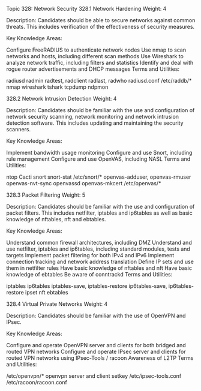Topic 328: Network Security
328.1 Network Hardening
Weight: 4

Description: Candidates should be able to secure networks against common threats. This includes verification of the effectiveness of security measures.

Key Knowledge Areas:

Configure FreeRADIUS to authenticate network nodes
Use nmap to scan networks and hosts, including different scan methods
Use Wireshark to analyze network traffic, including filters and statistics
Identify and deal with rogue router advertisements and DHCP messages
Terms and Utilities:

radiusd
radmin
radtest, radclient
radlast, radwho
radiusd.conf
/etc/raddb/*
nmap
wireshark
tshark
tcpdump
ndpmon
 
328.2 Network Intrusion Detection
Weight: 4

Description: Candidates should be familiar with the use and configuration of network security scanning, network monitoring and network intrusion detection software. This includes updating and maintaining the security scanners.

Key Knowledge Areas:

Implement bandwidth usage monitoring
Configure and use Snort, including rule management
Configure and use OpenVAS, including NASL
Terms and Utilities:

ntop
Cacti
snort
snort-stat
/etc/snort/*
openvas-adduser, openvas-rmuser
openvas-nvt-sync
openvassd
openvas-mkcert
/etc/openvas/*
 

328.3 Packet Filtering
Weight: 5

Description: Candidates should be familiar with the use and configuration of packet filters. This includes netfilter, iptables and ip6tables as well as basic knowledge of nftables, nft and ebtables.

Key Knowledge Areas:

Understand common firewall architectures, including DMZ
Understand and use netfilter, iptables and ip6tables, including standard modules, tests and targets
Implement packet filtering for both IPv4 and IPv6
Implement connection tracking and network address translation
Define IP sets and use them in netfilter rules
Have basic knowledge of nftables and nft
Have basic knowledge of ebtables
Be aware of conntrackd
Terms and Utilities:

iptables
ip6tables
iptables-save, iptables-restore
ip6tables-save, ip6tables-restore
ipset
nft
ebtables
 

328.4 Virtual Private Networks
Weight: 4

Description: Candidates should be familiar with the use of OpenVPN and IPsec.

Key Knowledge Areas:

Configure and operate OpenVPN server and clients for both bridged and routed VPN networks
Configure and operate IPsec server and clients for routed VPN networks using IPsec-Tools / racoon
Awareness of L2TP
Terms and Utilities:

/etc/openvpn/*
openvpn server and client
setkey
/etc/ipsec-tools.conf
/etc/racoon/racoon.conf
